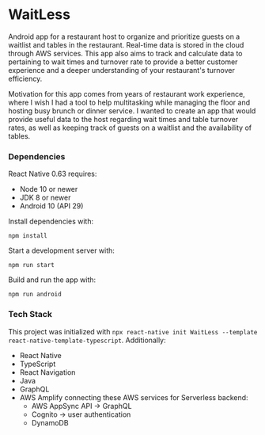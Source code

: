 # WaitLess

Android app for a restaurant host to organize and prioritize guests on a waitlist and tables in the restaurant. Real-time data is stored in the cloud through AWS services. This app also aims to track and calculate data to pertaining to wait times and turnover rate to provide a better customer experience and a deeper understanding of your restaurant's turnover efficiency.

Motivation for this app comes from years of restaurant work experience, where I wish I had a tool to help multitasking while managing the floor and hosting busy brunch or dinner service. I wanted to create an app that would provide useful data to the host regarding wait times and table turnover rates, as well as keeping track of guests on a waitlist and the availability of tables.

### Dependencies

React Native 0.63 requires:

- Node 10 or newer
- JDK 8 or newer
- Android 10 (API 29)

Install dependencies with:

```
npm install
```

Start a development server with:

```
npm run start
```

Build and run the app with:

```
npm run android
```

### Tech Stack

This project was initialized with `npx react-native init WaitLess --template react-native-template-typescript`.
Additionally:

- React Native
- TypeScript
- React Navigation
- Java
- GraphQL
- AWS Amplify connecting these AWS services for Serverless backend:
  - AWS AppSync API -> GraphQL
  - Cognito -> user authentication
  - DynamoDB
